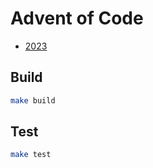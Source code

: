 # Advent of Code

- [2023](/aoc_2023)

## Build

```bash
make build
```

## Test

```bash
make test
```

